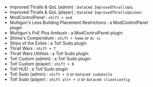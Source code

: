 
- Improved Thralls & QoL (admin) : `DataCmd ImprovedThrallsQoL`
- Improved Thralls & QoL (player) : `DataCmd ImprovedThrallsQoLUser`
- ModControlPanel : `shift + end`
- Multigun's Less Building Placement Restrictions : a ModControlPanel plugin
- Multigun's PvE Plus Ambush : a ModControlPanel plugin
- Shima's Compendium : `shift + home` or `dc sc`
- Ships of the Exiles : a Tot! Sudo plugin
- Thrall Wars : `shift + T`
- Thrall Wars Utilities : a Tot! Sudo plugin
- Tot! Custom (admin) : a Tot! Sudo plugin
- Tot! Custom (player) : `shift + B`
- Tot! HUD : a Tot! Sudo plugin
- Tot! Sudo (admin) : `shift + U` or `datacmd sudoexile`
- Tot! Sudo (player) : `shift alt+ + U` or `datacmd clientconfig`
